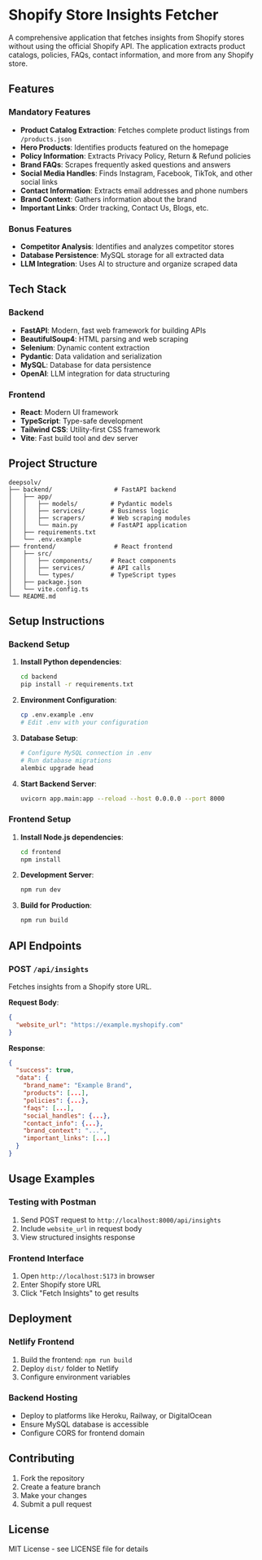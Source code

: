 # Shopify Store Insights Fetcher

A comprehensive application that fetches insights from Shopify stores without using the official Shopify API. The application extracts product catalogs, policies, FAQs, contact information, and more from any Shopify store.

## Features

### Mandatory Features
- **Product Catalog Extraction**: Fetches complete product listings from `/products.json`
- **Hero Products**: Identifies products featured on the homepage
- **Policy Information**: Extracts Privacy Policy, Return & Refund policies
- **Brand FAQs**: Scrapes frequently asked questions and answers
- **Social Media Handles**: Finds Instagram, Facebook, TikTok, and other social links
- **Contact Information**: Extracts email addresses and phone numbers
- **Brand Context**: Gathers information about the brand
- **Important Links**: Order tracking, Contact Us, Blogs, etc.

### Bonus Features
- **Competitor Analysis**: Identifies and analyzes competitor stores
- **Database Persistence**: MySQL storage for all extracted data
- **LLM Integration**: Uses AI to structure and organize scraped data

## Tech Stack

### Backend
- **FastAPI**: Modern, fast web framework for building APIs
- **BeautifulSoup4**: HTML parsing and web scraping
- **Selenium**: Dynamic content extraction
- **Pydantic**: Data validation and serialization
- **MySQL**: Database for data persistence
- **OpenAI**: LLM integration for data structuring

### Frontend
- **React**: Modern UI framework
- **TypeScript**: Type-safe development
- **Tailwind CSS**: Utility-first CSS framework
- **Vite**: Fast build tool and dev server

## Project Structure

```
deepsolv/
├── backend/                 # FastAPI backend
│   ├── app/
│   │   ├── models/         # Pydantic models
│   │   ├── services/       # Business logic
│   │   ├── scrapers/       # Web scraping modules
│   │   └── main.py         # FastAPI application
│   ├── requirements.txt
│   └── .env.example
├── frontend/                # React frontend
│   ├── src/
│   │   ├── components/     # React components
│   │   ├── services/       # API calls
│   │   └── types/          # TypeScript types
│   ├── package.json
│   └── vite.config.ts
└── README.md
```

## Setup Instructions

### Backend Setup

1. **Install Python dependencies**:
   ```bash
   cd backend
   pip install -r requirements.txt
   ```

2. **Environment Configuration**:
   ```bash
   cp .env.example .env
   # Edit .env with your configuration
   ```

3. **Database Setup**:
   ```bash
   # Configure MySQL connection in .env
   # Run database migrations
   alembic upgrade head
   ```

4. **Start Backend Server**:
   ```bash
   uvicorn app.main:app --reload --host 0.0.0.0 --port 8000
   ```

### Frontend Setup

1. **Install Node.js dependencies**:
   ```bash
   cd frontend
   npm install
   ```

2. **Development Server**:
   ```bash
   npm run dev
   ```

3. **Build for Production**:
   ```bash
   npm run build
   ```

## API Endpoints

### POST `/api/insights`
Fetches insights from a Shopify store URL.

**Request Body**:
```json
{
  "website_url": "https://example.myshopify.com"
}
```

**Response**:
```json
{
  "success": true,
  "data": {
    "brand_name": "Example Brand",
    "products": [...],
    "policies": {...},
    "faqs": [...],
    "social_handles": {...},
    "contact_info": {...},
    "brand_context": "...",
    "important_links": [...]
  }
}
```

## Usage Examples

### Testing with Postman
1. Send POST request to `http://localhost:8000/api/insights`
2. Include `website_url` in request body
3. View structured insights response

### Frontend Interface
1. Open `http://localhost:5173` in browser
2. Enter Shopify store URL
3. Click "Fetch Insights" to get results

## Deployment

### Netlify Frontend
1. Build the frontend: `npm run build`
2. Deploy `dist/` folder to Netlify
3. Configure environment variables

### Backend Hosting
- Deploy to platforms like Heroku, Railway, or DigitalOcean
- Ensure MySQL database is accessible
- Configure CORS for frontend domain

## Contributing

1. Fork the repository
2. Create a feature branch
3. Make your changes
4. Submit a pull request

## License

MIT License - see LICENSE file for details
